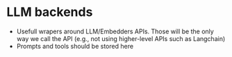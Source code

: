 # LLM backends
- Usefull wrapers around LLM/Embedders APIs.
Those will be the only way we call the API (e.g., not using higher-level APIs such as Langchain)
- Prompts and tools should be stored here
